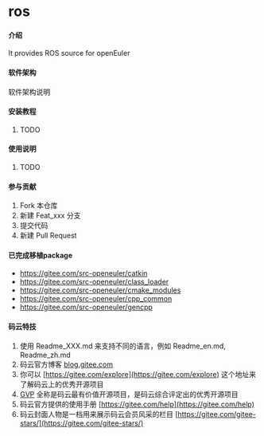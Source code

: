 # ros

#### 介绍
It provides ROS source for openEuler

#### 软件架构
软件架构说明


#### 安装教程

1.  TODO

#### 使用说明

1.  TODO

#### 参与贡献

1.  Fork 本仓库
2.  新建 Feat_xxx 分支
3.  提交代码
4.  新建 Pull Request

#### 已完成移植package

- https://gitee.com/src-openeuler/catkin
- https://gitee.com/src-openeuler/class_loader
- https://gitee.com/src-openeuler/cmake_modules
- https://gitee.com/src-openeuler/cpp_common
- https://gitee.com/src-openeuler/gencpp

#### 码云特技

1.  使用 Readme\_XXX.md 来支持不同的语言，例如 Readme\_en.md, Readme\_zh.md
2.  码云官方博客 [blog.gitee.com](https://blog.gitee.com)
3.  你可以 [https://gitee.com/explore](https://gitee.com/explore) 这个地址来了解码云上的优秀开源项目
4.  [GVP](https://gitee.com/gvp) 全称是码云最有价值开源项目，是码云综合评定出的优秀开源项目
5.  码云官方提供的使用手册 [https://gitee.com/help](https://gitee.com/help)
6.  码云封面人物是一档用来展示码云会员风采的栏目 [https://gitee.com/gitee-stars/](https://gitee.com/gitee-stars/)
